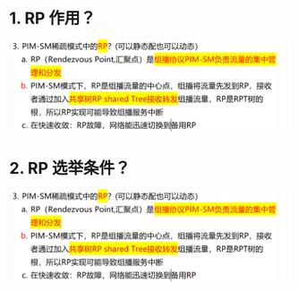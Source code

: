 # 1. RP 作用？

![alt text](<images/面试题---PIM-SM RP/image.png>)

# 2. RP 选举条件？

![alt text](<images/面试题---PIM-SM RP/image-1.png>)
